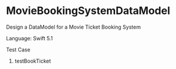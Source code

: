 # MovieBookingSystemDataModel
Design a DataModel for a Movie Ticket Booking System

Language: Swift 5.1

Test  Case
1) testBookTicket

